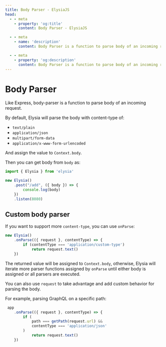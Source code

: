 ```yaml
---
title: Body Parser - ElysiaJS
head:
  - - meta
    - property: 'og:title'
      content: Body Parser - ElysiaJS

  - - meta
    - name: 'description'
      content: Body Parser is a function to parse body of an incoming request. By default, Elysia will parse the body with content-type of "text/plain", "application/json", and "multipart/form-data" then added the value to "Context.body" to be used in handler.

  - - meta
    - property: 'og:description'
      content: Body Parser is a function to parse body of an incoming request. By default, Elysia will parse the body with content-type of "text/plain", "application/json", and "multipart/form-data" then added the value to "Context.body" to be used in handler.
---
```


# Body Parser
Like Express, body-parser is a function to parse body of an incoming request.

By default, Elysia will parse the body with content-type of:
- `text/plain`
- `application/json`
- `multipart/form-data`
- `application/x-www-form-urlencoded`

And assign the value to `Context.body`.

Then you can get body from `body` as:
```typescript
import { Elysia } from 'elysia'

new Elysia()
    .post("/add", ({ body }) => {
        console.log(body)
    })
    .listen(8080)
```

## Custom body parser
If you want to support more `content-type`, you can use `onParse`:

```typescript
new Elysia()
    .onParse(({ request }, contentType) => {
        if (contentType === 'application/custom-type')
            return request.text()
    })
```

The returned value will be assigned to `Context.body`, otherwise, Elysia will iterate more parser functions assigned by `onParse` until either body is assigned or all parsers are executed.

You can also use `request` to take advantage and add custom behavior for parsing the body.

For example, parsing GraphQL on a specific path:
```typescript
 app
    .onParse(({ request }, contentType) => {
        if (
            path === getPath(request.url) &&
            contentType === 'application/json'
        )
            return request.text()
    })
```
